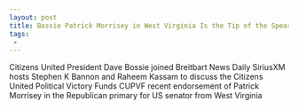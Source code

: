 ```yaml
---
layout: post
title: Bossie Patrick Morrisey in West Virginia Is the Tip of the Spear of the AntiEstablishment Insurgency
tags:
 -
---
```

Citizens United President Dave Bossie joined Breitbart News Daily SiriusXM hosts Stephen K Bannon and Raheem Kassam to discuss the Citizens United Political Victory Funds CUPVF recent endorsement of Patrick Morrisey in the Republican primary for US senator from West Virginia
